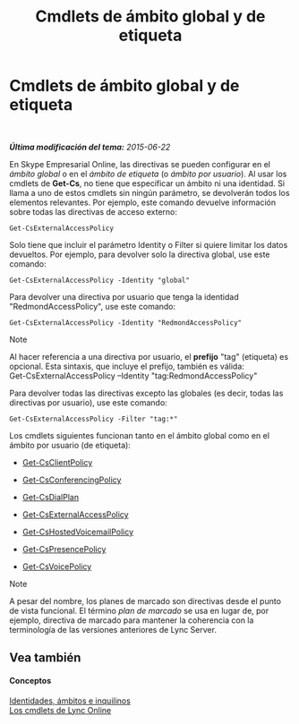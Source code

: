 ﻿---
title: Cmdlets de ámbito global y de etiqueta
TOCTitle: Cmdlets de ámbito global y de etiqueta
ms:assetid: 1e2bc055-8a72-425e-967b-e253add7018c
ms:mtpsurl: https://technet.microsoft.com/es-es/library/Dn362774(v=OCS.15)
ms:contentKeyID: 56271271
ms.date: 06/02/2017
mtps_version: v=OCS.15
ms.translationtype: HT
---

# Cmdlets de ámbito global y de etiqueta

 

_**Última modificación del tema:** 2015-06-22_

En Skype Empresarial Online, las directivas se pueden configurar en el *ámbito global* o en el *ámbito de etiqueta* (o *ámbito por usuario*). Al usar los cmdlets de **Get-Cs**, no tiene que especificar un ámbito ni una identidad. Si llama a uno de estos cmdlets sin ningún parámetro, se devolverán todos los elementos relevantes. Por ejemplo, este comando devuelve información sobre todas las directivas de acceso externo:

    Get-CsExternalAccessPolicy

Solo tiene que incluir el parámetro Identity o Filter si quiere limitar los datos devueltos. Por ejemplo, para devolver solo la directiva global, use este comando:

    Get-CsExternalAccessPolicy -Identity "global"

Para devolver una directiva por usuario que tenga la identidad "RedmondAccessPolicy", use este comando:

    Get-CsExternalAccessPolicy -Identity "RedmondAccessPolicy"


> [!NOTE]
> Al hacer referencia a una directiva por usuario, el <STRONG>prefijo</STRONG> "tag" (etiqueta) es opcional. Esta sintaxis, que incluye el prefijo, también es válida:<BR>Get-CsExternalAccessPolicy –Identity "tag:RedmondAccessPolicy"



Para devolver todas las directivas excepto las globales (es decir, todas las directivas por usuario), use este comando:

    Get-CsExternalAccessPolicy -Filter "tag:*"

Los cmdlets siguientes funcionan tanto en el ámbito global como en el ámbito por usuario (de etiqueta):

  - [Get-CsClientPolicy](https://docs.microsoft.com/en-us/powershell/module/skype/Get-CsClientPolicy)

  - [Get-CsConferencingPolicy](get-csconferencingpolicy.md)

  - [Get-CsDialPlan](get-csdialplan.md)

  - [Get-CsExternalAccessPolicy](get-csexternalaccesspolicy.md)

  - [Get-CsHostedVoicemailPolicy](get-cshostedvoicemailpolicy.md)

  - [Get-CsPresencePolicy](get-cspresencepolicy.md)

  - [Get-CsVoicePolicy](get-csvoicepolicy.md)


> [!NOTE]
> A pesar del nombre, los planes de marcado son directivas desde el punto de vista funcional. El término <EM>plan de marcado</EM> se usa en lugar de, por ejemplo, directiva de marcado para mantener la coherencia con la terminología de las versiones anteriores de Lync Server.



## Vea también

#### Conceptos

[Identidades, ámbitos e inquilinos](identities-scopes-and-tenants-in-skype-for-business-online.md)  
[Los cmdlets de Lync Online](the-skype-for-business-online-cmdlets.md)

